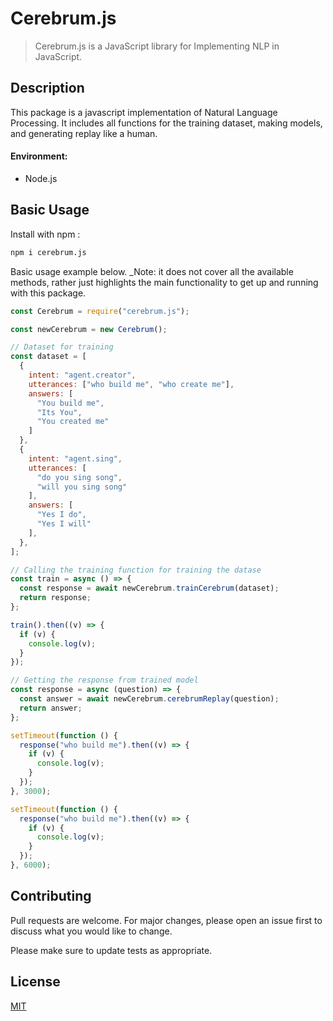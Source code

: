 # Cerebrum.js

> Cerebrum.js is a JavaScript library for Implementing NLP in JavaScript.

## Description

This package is a javascript implementation of Natural Language Processing.  It includes all functions for the training dataset, making models, and generating replay like a human.

#### Environment:

- Node.js

## Basic Usage

Install with npm :

```bash
npm i cerebrum.js
```
Basic usage example below. _Note: it does not cover all the available
methods, rather just highlights the main functionality to get up and running with this package. 

```javascript
const Cerebrum = require("cerebrum.js");

const newCerebrum = new Cerebrum();

// Dataset for training
const dataset = [
  {
    intent: "agent.creator",
    utterances: ["who build me", "who create me"],
    answers: [
      "You build me",
      "Its You",
      "You created me"
    ]
  },
  {
    intent: "agent.sing",
    utterances: [
      "do you sing song",
      "will you sing song"
    ],
    answers: [
      "Yes I do",
      "Yes I will"
    ],
  },
];

// Calling the training function for training the datase
const train = async () => {
  const response = await newCerebrum.trainCerebrum(dataset);
  return response;
};

train().then((v) => {
  if (v) {
    console.log(v);
  }
});

// Getting the response from trained model
const response = async (question) => {
  const answer = await newCerebrum.cerebrumReplay(question);
  return answer;
};

setTimeout(function () {
  response("who build me").then((v) => {
    if (v) {
      console.log(v);
    }
  });
}, 3000);

setTimeout(function () {
  response("who build me").then((v) => {
    if (v) {
      console.log(v);
    }
  });
}, 6000);
```


## Contributing
Pull requests are welcome. For major changes, please open an issue first to discuss what you would like to change.

Please make sure to update tests as appropriate.

## License
[MIT](https://choosealicense.com/licenses/mit/)